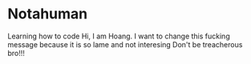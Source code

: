 # Notahuman
Learning how to code
Hi, I am Hoang. I want to change this fucking message because it is so lame and not interesing
Don't be treacherous bro!!!
